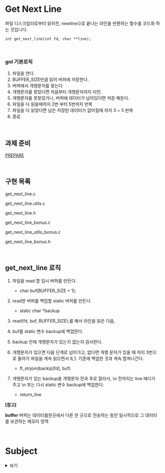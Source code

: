 # Get Next Line

파일 디스크립터로부터 읽혀진, newline으로 끝나는 라인을
반환하는 함수를 코드화 하는 것입니다.

```
int get_next_line(int fd, char **line);
```

</br>


### gnl 기본로직

1. 파일을 연다.
2. BUFFER_SIZE만큼 읽어 버퍼에 저장한다.
3. 버퍼에서 개행문자를 찾는다
4. 개행문자를 찾았다면 처음부터 개행문자까지 리턴.
5. 개행문자를 못찾았거나, 버퍼에 데이터가 남아있다면 저장 해둔다.
6. 파일을 다 읽을때까지 2번 부터 5번까지 반복
7. 파일을 다 읽었다면 남은 저장된 데이터가 없어질때 까지 3 ~ 5 반복
8. 종료


</br>


## 과제 준비

[PREPARE](https://github.com/meeansub/42seoul/tree/master/get_next_line/PREPARE)

</br>

## 구현 목록

get_next_line.c

get_next_line.utils.c

get_next_line.h

get_next_line_bonus.c

get_next_line_utils_bonus.c

get_next_line_bonus.h

</br>

## get_next_line 로직


1. 파일을 read 할 임시 버퍼를 만든다.
    - char buf[BUFFER_SIZE + 1];

2. read한 버퍼를 백업할 static 버퍼를 만든다.
    - static char *backup

3. read(fd, buf, BUFFER_SIZE);를 해서 라인을 읽은 다음,

4. buf를 static 변수 backup에 백업한다.

5. backup 안에 개행문자가 있는지 없는지 검사한다.

6. 개행문자가 있으면 다음 단계로 넘어가고, 없다면 개행 문자가 있을 때 까지 3번으로 돌아가 파일을 계속 읽으면서
  6_1. 기존에 백업한 것과 계속 합쳐나간다.
    - ft_strjoin(backip[fd], buf)

7. 개행문자가 있는 backup을 개행문자 전과 후로 잘라서, \n 전까지는 line 에다가 주고 \n 후는 다시 static 변수 backup에 백업한다.
    - return_line

**[참고]**

**buffer**
버퍼는 데이터를한곳에서 다른 한 곳으로 전송하는 동안 일시적으로 그 데이터를 보관하는 메모리 영역

</br>


# Subject

<details>
<summary>보기</summary>

page 0

# Get Next Line

fd에서 한 줄을 읽는다는 것은 엄청 지루할 것입니다.


요약: 이 프로젝트의 목적은 파일 디스크립터로부터 읽혀진, newline으로 끝나는 라인을
반환하는 함수를 코드화 하는 것입니다.

---

page 2

# Chapter 1

Goals

이 프로젝트는 당신의 콜렉션(아마 라이브러리)에 아주 편리한 함수를 추가하게 할 뿐만 아니라, C 프로그래밍에서 아주 흥미로운 새로운 개념인 '정적 변수'를 배울 수 있도록 할 것입니다.

---

page 3

# Chpater 2

Common Instructions

* 프로젝트는 Norm 규칙에 맞춰 작성되어야 합니다. 보너스 파일/함수가 있는 경우,해당 파일/함수
  들은 norm 검사에 포함되며, norm error가 있을 시, 0점을 받게 될것입니다.
* 함수들은 정의되지 않은 행동들과는 별개로 예기치 않게 중단되어서는 안 됩니다.(예를 들어,
  segmentation fault, bus error, double free 등.) 만약 이렇게 중단되면, 당신의 프로젝트는 작동하지 않는 것으로 여겨지고 평가에서 0점을 받을 것입니다.
* 필요한 경우 heap에 할당된 모든 메모리 공간은 적절하게 해제되어야 합니다. 메모리 누수는 용
  납되지 않을 것입니다.
* 그 과제에서 필요한 경우, Makefile을 제출해야 합니다. 그것은 -Wall -Wextra -Werror 플래그를
  지정하여 컴파일할 것입니다. 그리고 Makefile은 relink 되어서는안됩니다.
* Makefile은 최소한 $(NAME), all, clean, fclean, re를 포함해야 합니다.
* 프로젝트에 보너스를 제출하려면, Makefile에 보너스 규칙을 포함해야 합니다. 이보너스 규칙은
  프로젝트의 메인 부분에서 금지되었던 모든 다양한 헤더, 라이브러리,또는 함수들은 추가해야 할
  것입니다. 보너스는 반드시 _bonus.{c/h}라는 다른 파일에 있어야 합니다. 의무적으로 해야 될 파
  트과 보너스 파트는 별도로 평가될 것입니다.
* 프로젝트에서 여러분의 libft를 허용한다면, 소스들과 그것과 연관된 Makefile을 연관된 Makefile과
  함께 libft폴더에 복사해야 합니다. 프로젝트의 Makefile은 Makefile을 사용하여 라이브러리를 컴
  파일한 다음, 프로젝트를 컴파일해야 합니다.
* 이 과제물을 제출할 필요가 없고, 채점 받을 필요가 없을지라도, 우리는 프로젝트를 위한 테스트 프로그램을 만들 것을 권장합니다. 그것은 여러분의 과제물과 동료들의 과제물을 쉽게 테스트할 기회를 제공할 것입니다. 평가하는 동안 이 테스트 프로그램들이 특히 유용하다는 것을 알게 될 것입니다. 사실, 평가하는 동안, 여러분의 테스트 프로그램과 평가 받는 동료의 테스트 프로그램들을 자유롭게 사용할 수 있을것입니다.
* 할당된 git 저장소에 과제물을 제출하세요. 오직 git 저장소에 있는 과제물만 등급이매겨질 것입
  니다. 만약 과제를 평가받는데 Deepthought가 배정된다면, 그것은 동료평가 이후에 이루어질 것입니다. 만약 Deepthought 평가 중에 오류가 발생한다면, 그 즉시 평가는 중지될 것입니다.

---

page 4

# Chpater 3

Mandatory part - Get_next_line
|||
|---|---|
|Function name|get_next_line|
|Prototype int|get_next_line(int fd, char **line);|
|Turn in files|get_next_line.c, get_next_line_utils.c, get_next_line.h
|Parameters   |#1. file descriptor for reading </br> #2. The value of what has been read
|Return value|1 : A line has been read </br>0 : EOF has been reached</br>-1 : An error happened|
|External functs.|read, malloc, free|
|Description|Write a function which returns a line read from a</br>file descriptor, without the newline.|

</br>

* get_next_line 함수를 반복문 안에서 호출하면 파일 디스크립터에서 사용할 수 있는 텍스트를 EOF가 올때까지 한 번에 한 줄씩 읽을 수 있을 것입니다.
* 파일에서 읽을 때 그리고 표준입력으로부터 읽어드릴 때, 함수가 제대로 동작하는지 확인하십시오.
* libft는 이 프로젝트에서 사용할 수 없습니다. get_next_line이 동작하는 데 필요한 함수들이 들어있는
  get_next_line_utils.c 파일을 추가해야 합니다.
* 당신의 프로그램은 -D BUFFER_SIZE=xx 플래그를 붙여서 컴파일 해야 합니다. 그것은 여러분의 get_next_line에서 read함수를 호출하기 위한 buffer size로 사용될 것입니다.
* 컴파일은 이런 식으로 진행됩니다 : gcc -Wall -Wextra -Werror -D BUFFER_SIZE=32
  get_next_line.c get_next_line_utils.c
* 여러분의 read 함수는 표준입력으로 또는 파일로부터 읽어드리기 위해서 컴파일할 때 정의된
  BUFFER_SIZE를 사용해야 합니다.
* get_next_line.h (헤더 파일)에는 적어도 get_next_line 함수의 프로토타입이 있어야 합니다.


---

page 5

```
BUFFER_SIZE 값이 9999인 경우에도 함수는 여전히 작동하나요? BUFFER_SIZE 값이 1이라면? 10000000이라면? 왜 그런지 아시나요?
```

```
get_next_line이 호출될 때마다 가능한 한 적게 읽도록 해야 합니다. 만약 newline을 만나면, 현재라인을 반환해야 합니다. 전체 파일을 읽은 다음에 한줄씩 처리하려고 하지 마세요.
```

```
테스트하지 않고 프로젝트를 제출하지 마세요. 돌려볼 테스트는 많아요. 생각해볼 수 있는 모든 문제상황을 고려하세요. 파일로부터, redirection으로부터, stdin으로부터의 읽기를 시도하세요. 표준 출력에 newline을 보낼 때 프로그램은 어떻게 동작하나요? , CTRL-D?
```

* 만약 동일한 파일 디스크립터의 두 호출 사이에서 첫 번째 fd에서 EOF에 도달하기 전에 다른
  파일로 전환될 경우, 우리는 get_next_line이 정의되지 않은 동작을 가진다고 생각합니다.
* lseek은 허용된 함수가 아닙니다. 파일 읽기는 오로지 한번만 행해져야합니다.
* 마지막으로 바이너리 파일을 읽을 때, 우리는 get_next_line이 정의되지 않은 동작을 가진다고
  생각합니다. 그러나 여러분이 원한다면, 이러한 동작을 논리적으로 만들 수 있습니다.
* 전역 변수는 금지되어 있습니다.

```
좋은 시작은 정적 변수가 무엇인지 아는 것일 겁니다 :
https://en.wikipedia.org/wiki/Static_variable
```

---

page 6

# Bonus part


get_next_line 프로젝트는 간단해서 보너스를 받기 위해 할 수 있는 것들이 거의 없지만, 우리는 여러분의  상상력이 풍부하다고 확신합니다. 만약 여러분이 필수적으로 해야하는 부분들을 완벽하게 숙달했다면, 어떻게든 더 나아가 이 보너스 파트를 완성하세요. 다시 말하지만, 필수적으로 해야하는 부분들이 완벽하지 않다면, 보너스는 고려되지 않을 것입니다.
이 파트를 위해서는 모든 3개의 원래의 파일에 _bonus를 붙여서 제출하세요.



* 하나의 정적변수로 get_next_line 성공하는 것.
* get_next_line을 사용하여 다중 파일 디스크립터를 관리 할 수 있는 것. 예를 들어, 파일 디스크립터 3, 4, 5가 읽을 수 있는 경우, get_next_line은 3에서 한 번, 4에서 한 번, 다시 3에서 한 번, 5에서 한 번 호출할 수 있습니다. 각 디스크립터의 리딩 쓰레드를 잃지 않고..

</details>
